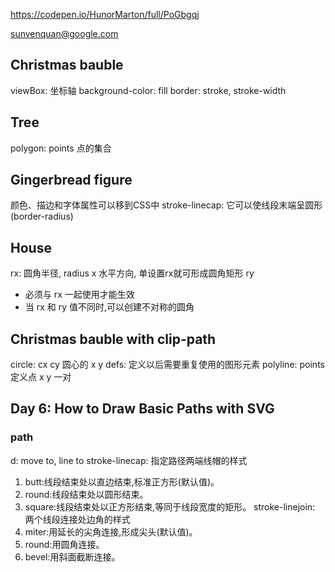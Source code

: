 https://codepen.io/HunorMarton/full/PoGbgqj

sunvenquan@google.com

## Christmas bauble
viewBox: 坐标轴
background-color: fill
border: stroke, stroke-width
## Tree
polygon: points 点的集合

## Gingerbread figure
颜色、描边和字体属性可以移到CSS中
stroke-linecap: 它可以使线段末端呈圆形 (border-radius)

## House

rx: 圆角半径, radius x 水平方向, 单设置rx就可形成圆角矩形
ry 
- 必须与 rx 一起使用才能生效
- 当 rx 和 ry 值不同时,可以创建不对称的圆角

##  Christmas bauble with clip-path

circle: cx cy 圆心的 x y
defs: 定义以后需要重复使用的图形元素
polyline: points 定义点 x y 一对

## Day 6: How to Draw Basic Paths with SVG

### path

d: move to, line to
stroke-linecap: 指定路径两端线帽的样式
1. butt:线段结束处以直边结束,标准正方形(默认值)。
2. round:线段结束处以圆形结束。
3. square:线段结束处以正方形结束,等同于线段宽度的矩形。
stroke-linejoin: 两个线段连接处边角的样式
1. miter:用延长的尖角连接,形成尖头(默认值)。
2. round:用圆角连接。
3. bevel:用斜面截断连接。